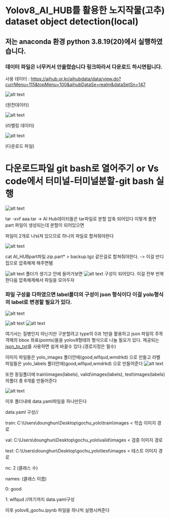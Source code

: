 # Yolov8_AI_HUB를 활용한 노지작물(고추) dataset object detection(local)
## 저는 anaconda 환경 python 3.8.19(20)에서 실행하였습니다.
### 데이터 파일은 너무커서 안올렸습니다 링크따라서 다운로드 하시면됩니다.

사용 데이터 : https://aihub.or.kr/aihubdata/data/view.do?currMenu=115&topMenu=100&aihubDataSe=realm&dataSetSn=147

![alt text](readmeimage\image.png)

(원천데이터)

![alt text](readmeimage\image-1.png)

(라벨링 데이터)

![alt text](readmeimage\image-2.png)

(다운로드 파일)
# 다운로드파일 git bash로 열어주기 or Vs code에서 터미널-터미널분할-git bash 실행
![alt text](readmeimage\image-3.png)

tar -xvf aaa.tar -> AI Hub데이터들은 tar파일로 분할 압축 되어있다 이렇게 풀면 part 파일이 생성되는데 분할이 되어있으면

파일이 2개로 나눠져 있으므로 하나의 파일로 합쳐줘야한다

![alt text](readmeimage\image-4.png)

cat AI_HUBpart파일.zip.part* > backup.tgz 같은걸로 합쳐줘야한다. -> 이걸 반디집으로 압축해제 해주면됌

![alt text](readmeimage\image-5.png)
폴더가 생기고 안에 들어가보면 
![alt text](readmeimage\image-6.png)
구성이 되어있다. 이걸 전부 반복한다음 압축해제해서 파일을 모아두자

### 파일 구성을 다하였으면 label폴더의 구성이 json 형식이다 이걸 yolo형식의 label로 변경할 필요가 있다.
![alt text](readmeimage\image-7.png)

![alt text](readmeimage\image-8.png)
![alt text](readmeimage\image-9.png)

여기서는 질병인지 아닌지만 구분할려고 type의 0과 1만을 활용하고 json 파일의 주목 객체의 bbox 좌표(points)들을 
yolov8형태의 형식으로 나눌 필요가 있다. 
제공되는 [json_to_txt](json_to_txt.py)를 사용하면 쉽게 바꿀수 있다.(경로지정은 필수)

이미지 파일들은 yolo_images 폴더안에(good,wlfqud,wmdrkd) 으로 만들고
라벨 파일들은 yolo_labels 폴더안에(good,wlfqud,wmdrkd) 으로 만들어준다
![alt text](readmeimage\image10.png)

또한 동일폴더에 train\images(labels), valid\images(labels), test\images(labels) 의폴더 총 6개를 만들어준다

![alt text](readmeimage\image11.png)

이후 폴더내에 data.yaml파일을 하나만든다

data.yaml 구성//

train: C:\Users\dounghun\Desktop\gochu_yolo\train\images < 학습 이미지 경로

val: C:\Users\dounghun\Desktop\gochu_yolo\valid\images   < 검증 이미지 경로

test: C:\Users\dounghun\Desktop\gochu_yolo\test\images   < 테스트 이미지 경로

nc: 2 (클래스 수)

names: (클래스 이름)

0: good

1: wlfqud //여기까지 data.yaml구성


이후 yolov8_gochu.ipynb 파일을 하나씩 실행시켜준다